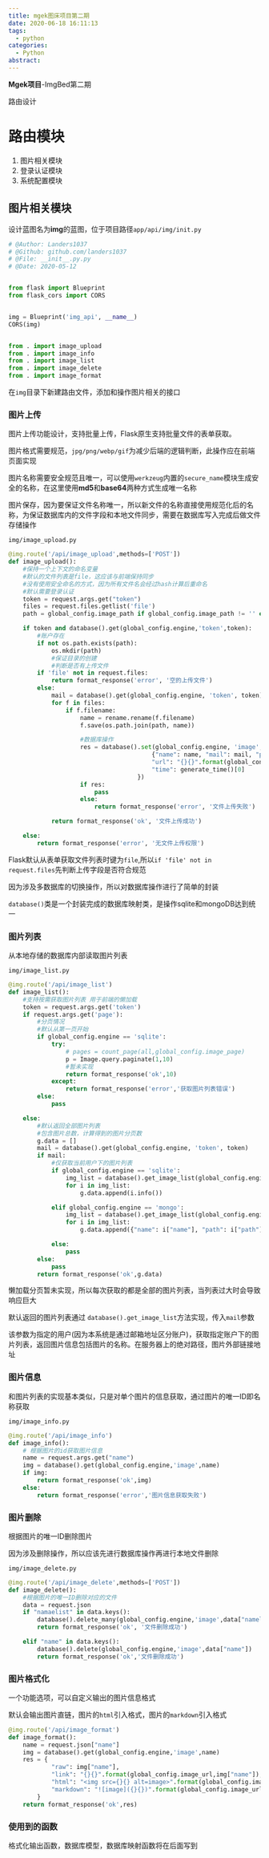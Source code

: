 ```yaml
---
title: mgek图床项目第二期
date: 2020-06-18 16:11:13
tags:
  - python
categories:
  - Python
abstract:
---
```


**Mgek项目**-ImgBed第二期

路由设计

<!--more-->

# 路由模块

1. 图片相关模块
2. 登录认证模块
3. 系统配置模块

## 图片相关模块

设计蓝图名为**img**的蓝图，位于项目路径`app/api/img/init.py`

```python
# @Author: Landers1037
# @Github: github.com/landers1037
# @File: __init__.py.py
# @Date: 2020-05-12


from flask import Blueprint
from flask_cors import CORS


img = Blueprint('img_api', __name__)
CORS(img)


from . import image_upload
from . import image_info
from . import image_list
from . import image_delete
from . import image_format
```

在`img`目录下新建路由文件，添加和操作图片相关的接口

### 图片上传

图片上传功能设计，支持批量上传，Flask原生支持批量文件的表单获取。

图片格式需要规范，`jpg/png/webp/gif`为减少后端的逻辑判断，此操作应在前端页面实现

图片名称需要安全规范且唯一，可以使用`werkzeug`内置的`secure_name`模块生成安全的名称，在这里使用**md5**和**base64**两种方式生成唯一名称

图片保存，因为要保证文件名称唯一，所以新文件的名称直接使用规范化后的名称，为保证数据库内的文件字段和本地文件同步，需要在数据库写入完成后做文件存储操作

`img/image_upload.py`

```python
@img.route('/api/image_upload',methods=['POST'])
def image_upload():
    #保持一个上下文的命名变量
    #默认的文件列表是file，这应该与前端保持同步
    #没有使用安全命名的方式，因为所有文件名会经过hash计算后重命名
    #默认需要登录认证
    token = request.args.get("token")
    files = request.files.getlist('file')
    path = global_config.image_path if global_config.image_path != '' else os.path.join(os.getcwd(),"images")

    if token and database().get(global_config.engine,'token',token):
        #账户存在
        if not os.path.exists(path):
            os.mkdir(path)
            #保证目录的创建
            #判断是否有上传文件
        if 'file' not in request.files:
            return format_response('error', '空的上传文件')
        else:
            mail = database().get(global_config.engine, 'token', token)
            for f in files:
                if f.filename:
                    name = rename.rename(f.filename)
                    f.save(os.path.join(path, name))

                    #数据库操作
                    res = database().set(global_config.engine, 'image',
                                        {"name": name, "mail": mail, "path": os.path.join(path, name),
                                        "url": "{}{}".format(global_config.image_url, name),
                                        "time": generate_time()[0]
                                    })
                    if res:
                        pass
                    else:
                        return format_response('error', '文件上传失败')

            return format_response('ok', '文件上传成功')

    else:
        return format_response('error', '无文件上传权限')
```

Flask默认从表单获取文件列表时键为`file`,所以`if 'file' not in request.files`先判断上传字段是否符合规范

因为涉及多数据库的切换操作，所以对数据库操作进行了简单的封装

`database()`类是一个封装完成的数据库映射类，是操作sqlite和mongoDB达到统一

### 图片列表

从本地存储的数据库内部读取图片列表

`img/image_list.py`

```python
@img.route('/api/image_list')
def image_list():
    #支持按需获取图片列表 用于前端的懒加载
    token = request.args.get('token')
    if request.args.get('page'):
        #分页情况
        #默认从第一页开始
        if global_config.engine == 'sqlite':
            try:
                # pages = count_page(all,global_config.image_page)
                p = Image.query.paginate(1,10)
                #暂未实现
                return format_response('ok',10)
            except:
                return format_response('error','获取图片列表错误')    
        else:
            pass    

    else:
        #默认返回全部图片列表
        #包含图片总数，计算得到的图片分页数
        g.data = []
        mail = database().get(global_config.engine, 'token', token)
        if mail:
            #仅获取当前用户下的图片列表
            if global_config.engine == 'sqlite':
                img_list = database().get_image_list(global_config.engine,mail)
                for i in img_list:
                    g.data.append(i.info())

            elif global_config.engine == 'mongo':
                img_list = database().get_image_list(global_config.engine, mail)
                for i in img_list:
                    g.data.append({"name": i["name"], "path": i["path"], "url": i["url"]})

            else:
                pass         
        else:
            pass
        return format_response('ok',g.data)  
```

懒加载分页暂未实现，所以每次获取的都是全部的图片列表，当列表过大时会导致响应巨大

默认返回的图片列表通过 `database().get_image_list`方法实现，传入`mail`参数

该参数为指定的用户(因为本系统是通过邮箱地址区分账户)，获取指定账户下的图片列表，返回图片信息包括图片的名称。在服务器上的绝对路径，图片外部链接地址

### 图片信息

和图片列表的实现基本类似，只是对单个图片的信息获取，通过图片的唯一ID即名称获取

`img/image_info.py`

```python
@img.route('/api/image_info')
def image_info():
    # 根据图片的id获取图片信息
    name = request.args.get("name")
    img = database().get(global_config.engine,'image',name)
    if img:
        return format_response('ok',img)
    else:
        return format_response('error','图片信息获取失败')
```

### 图片删除

根据图片的唯一ID删除图片

因为涉及删除操作，所以应该先进行数据库操作再进行本地文件删除

`img/image_delete.py`

```python
@img.route('/api/image_delete',methods=['POST'])
def image_delete():
    #根据图片的唯一ID删除对应的文件
    data = request.json
    if "namaelist" in data.keys():
        database().delete_many(global_config.engine,'image',data["namelist"])
        return format_response('ok', '文件删除成功')

    elif "name" in data.keys():
        database().delete(global_config.engine,'image',data["name"])
        return format_response('ok','文件删除成功')
```

### 图片格式化

一个功能选项，可以自定义输出的图片信息格式

默认会输出图片直链，图片的`html`引入格式，图片的`markdown`引入格式

```python
@img.route('/api/image_format')
def image_format():
    name = request.json["name"]
    img = database().get(global_config.engine,'image',name)
    res = {
            "raw": img["name"],
            "link": "{}{}".format(global_config.image_url,img["name"]),
            "html": "<img src={}{} alt=image>".format(global_config.image_url,img["name"]),
            "markdown": "![image]({}{})".format(global_config.image_url,img["name"])
        }
    return format_response('ok',res)
```

### 使用到的函数

格式化输出函数，数据库模型，数据库映射函数将在后面写到